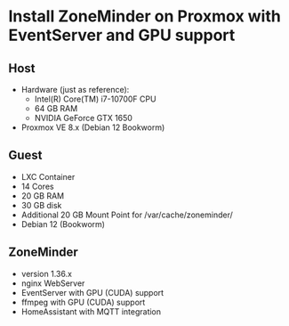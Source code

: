 # Install ZoneMinder on Proxmox with EventServer and GPU support

## Host
* Hardware (just as reference):
  * Intel(R) Core(TM) i7-10700F CPU
  * 64 GB RAM
  * NVIDIA GeForce GTX 1650
* Proxmox VE 8.x (Debian 12 Bookworm)

## Guest
* LXC Container
* 14 Cores
* 20 GB RAM
* 30 GB disk
* Additional 20 GB Mount Point for /var/cache/zoneminder/
* Debian 12 (Bookworm)

## ZoneMinder
* version 1.36.x
* nginx WebServer
* EventServer with GPU (CUDA) support
* ffmpeg with GPU (CUDA) support
* HomeAssistant with MQTT integration
